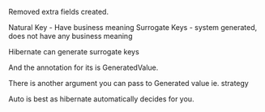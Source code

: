 Removed extra fields created.

Natural Key - Have business meaning
Surrogate Keys - system generated, does not have any business meaning

Hibernate can generate surrogate keys

And the annotation for its is GeneratedValue.

There is another argument you can pass to Generated value ie. strategy

Auto is best as hibernate automatically decides for you. 